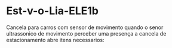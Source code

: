 # Est-v-o-Lia-ELE1b
Cancela para carros com sensor de movimento
quando o senor ultrassonico de movimento perceber uma presença a cancela de estacionamento abre
itens necessarios: